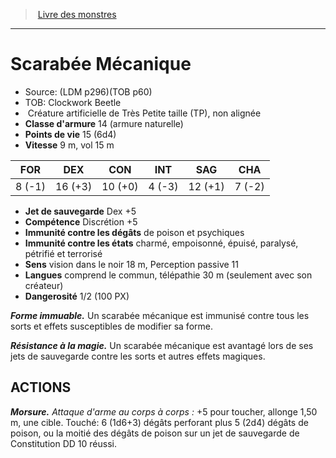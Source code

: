 ﻿> [Livre des monstres](tome_of_beasts_old.md)

---

# Scarabée Mécanique

- Source: (LDM p296)(TOB p60)
- TOB: Clockwork Beetle
-  Créature artificielle de Très Petite taille (TP), non alignée
- **Classe d'armure** 14 (armure naturelle)
- **Points de vie** 15 (6d4)
- **Vitesse** 9 m, vol 15 m

|FOR|DEX|CON|INT|SAG|CHA|
|---|---|---|---|---|---|
|8 (-1)|16 (+3)|10 (+0)|4 (-3)|12 (+1)|7 (-2)|

- **Jet de sauvegarde** Dex +5
- **Compétence** Discrétion +5
- **Immunité contre les dégâts** de poison et psychiques
- **Immunité contre les états** charmé, empoisonné, épuisé, paralysé, pétrifié et terrorisé
- **Sens** vision dans le noir 18 m, Perception passive 11
- **Langues** comprend le commun, télépathie 30 m (seulement avec son créateur)
- **Dangerosité** 1/2 (100 PX)

**_Forme immuable._** Un scarabée mécanique est immunisé contre tous les sorts et effets susceptibles de modifier sa forme.

**_Résistance à la magie._** Un scarabée mécanique est avantagé lors de ses jets de sauvegarde contre les sorts et autres effets magiques.

## ACTIONS

**_Morsure._** _Attaque d'arme au corps à corps :_ +5 pour toucher, allonge 1,50 m, une cible. Touché: 6 (1d6+3) dégâts perforant plus 5 (2d4) dégâts de poison, ou la moitié des dégâts de poison sur un jet de sauvegarde de Constitution DD 10 réussi.

